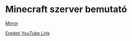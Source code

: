 # Minecraft szerver bemutató

[Mirror](https://files.catbox.moe/3mlelz.mkv)

[Eredeti YouTube Link](https://www.youtube.com/watch?v=EvCE1sKC_Yg)
